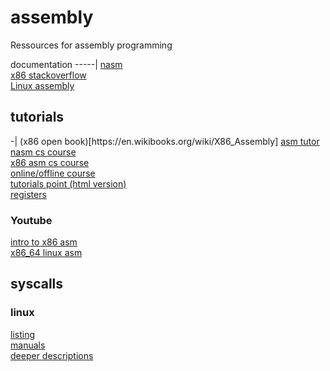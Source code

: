 # assembly
Ressources for assembly programming <br>

documentation
-----|
<a href="https://www.nasm.us/doc/nasmdoc0.html">nasm</a> <br>
<a href="https://stackoverflow.com/tags/x86/info">x86 stackoverflow</a> <br>
<a href="http://asm.sourceforge.net/">Linux assembly</a>

<h2>tutorials</h2>
-|
(x86 open book)[https://en.wikibooks.org/wiki/X86_Assembly]
<a href="https://asmtutor.com">asm tutor</a> <br>
<a href="https://cs.lmu.edu/~ray/notes/nasmtutorial/">nasm cs course</a> <br>
<a href="https://cs.lmu.edu/~ray/notes/x86assembly/">x86 asm cs course</a> <br>
<a href="https://pacman128.github.io/pcasm/">online/offline course</a> <br>
<a href="https://www.tutorialspoint.com/assembly_programming/assembly_file_management.htm">tutorials point (html version)</a> <br>
<a href="https://www.swansontec.com/sregisters.html">registers</a>

<h3>Youtube</h3>
<a href="https://www.youtube.com/playlist?list=PLmxT2pVYo5LB5EzTPZGfFN0c2GDiSXgQe">intro to x86 asm</a> <br>
<a href="https://www.youtube.com/playlist?list=PLetF-YjXm-sCH6FrTz4AQhfH6INDQvQSn">x86_64 linux asm</a>

<h2>syscalls</h2>

<h3>linux</h3>
<a href="https://syscalls.w3challs.com/?arch=x86_64">listing</a> <br>
<a href="http://man7.org/linux/man-pages/man2/syscalls.2.html">manuals</a> <br>
<a href="http://linasm.sourceforge.net/docs/syscalls/">deeper descriptions</a> <br>

 
